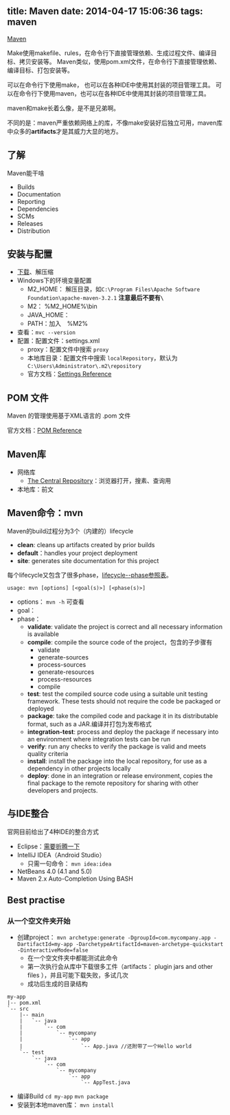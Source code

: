 title: Maven
date: 2014-04-17 15:06:36
tags: maven
---


[Maven](http://maven.apache.org)

Make使用makefile、rules，在命令行下直接管理依赖、生成过程文件、编译目标、拷贝安装等。
Maven类似，使用pom.xml文件，在命令行下直接管理依赖、编译目标、打包安装等。

可以在命令行下使用make， 也可以在各种IDE中使用其封装的项目管理工具。
可以在命令行下使用maven，也可以在各种IDE中使用其封装的项目管理工具。

maven和make长着么像，是不是兄弟啊。

不同的是：maven严重依赖网络上的库，不像make安装好后独立可用，maven库中众多的**artifacts**才是其威力大显的地方。

## 了解
Maven能干啥

*   Builds
*   Documentation
*   Reporting
*   Dependencies
*   SCMs
*   Releases
*   Distribution

## 安装与配置
*	[下载](http://maven.apache.org/download.cgi)、解压缩
*	Windows下的环境变量配置
	*	 M2_HOME： 解压目录，如`C:\Program Files\Apache Software Foundation\apache-maven-3.2.1` **注意最后不要有`\`**
	*	 M2： %M2_HOME%\bin
	*	 JAVA_HOME：
	*	 PATH：加入　%M2%
*	查看：`mvc --version`
*	配置：配置文件：settings.xml
	*	proxy：配置文件中搜索 `proxy`
	*	本地库目录：配置文件中搜索 `localRepository`，默认为`C:\Users\Administrator\.m2\repository`
	*	官方文档：[Settings Reference](http://maven.apache.org/settings.html)


## POM 文件
Maven 的管理使用基于XML语言的 .pom 文件

官方文档：[POM Reference](http://maven.apache.org/pom.html)


## Maven库
*	网络库
	*	[The Central Repository](http://search.maven.org/#browse)：浏览器打开，搜素、查询用
*	本地库：前文

## Maven命令：mvn
Maven的build过程分为3个（内建的）lifecycle 
*	**clean**: cleans up artifacts created by prior builds
*	**default**：handles your project deployment	
*	**site**: generates site documentation for this project

每个lifecycle又包含了很多phase，[lifecycle--phase参照表](http://maven.apache.org/guides/introduction/introduction-to-the-lifecycle.html#Lifecycle_Reference)。


`usage: mvn [options] [<goal(s)>] [<phase(s)>]`


*	options： `mvn -h` 可查看
*	goal：
*	phase：
	*	**validate**: validate the project is correct and all necessary information is available
	*	**compile**: compile the source code of the project，包含的子步骤有
		*	validate
		*	generate-sources
		*	process-sources
		*	generate-resources
		*	process-resources
		*	compile
	*	**test**: test the compiled source code using a suitable unit testing framework. These tests should not require the code be packaged or deployed
	*	**package**: take the compiled code and package it in its distributable format, such as a JAR.编译并打包为发布格式
    *	**integration-test**: process and deploy the package if necessary into an environment where integration tests can be run
    *	**verify**: run any checks to verify the package is valid and meets quality criteria
    *	**install**: install the package into the local repository, for use as a dependency in other projects locally
    *	**deploy**: done in an integration or release environment, copies the final package to the remote repository for sharing with other developers and projects.


## 与IDE整合
官网目前给出了4种IDE的整合方式

*   Eclipse：[需要折腾一下](http://maven.apache.org/guides/mini/guide-ide-eclipse.html)
*   IntelliJ IDEA（Android Studio）
	*   只需一句命令： `mvn idea:idea`
*   NetBeans 4.0 (4.1 and 5.0)
*   Maven 2.x Auto-Completion Using BASH

## Best practise

### 从一个空文件夹开始

*	创建project： `mvn archetype:generate -DgroupId=com.mycompany.app -DartifactId=my-app -DarchetypeArtifactId=maven-archetype-quickstart -DinteractiveMode=false`
	*	在一个空文件夹中都能测试此命令
	*	第一次执行会从库中下载很多工件（artifacts： plugin jars and other files ），并且可能下载失败，多试几次
	*	成功后生成的目录结构
```
my-app
|-- pom.xml
`-- src
    |-- main
    |   `-- java
    |       `-- com
    |           `-- mycompany
    |               `-- app
    |                   `-- App.java //还附带了一个Hello world
    `-- test
        `-- java
            `-- com
                `-- mycompany
                    `-- app
                        `-- AppTest.java
```
*	编译Build
	`cd my-app`
	`mvn package`
*	安装到本地maven库： `mvn install`